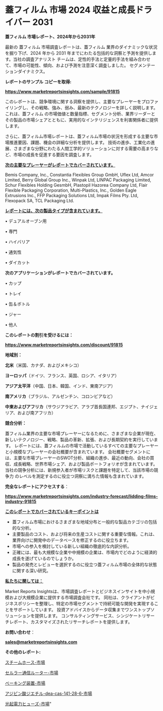 # 蓋フィルム 市場 2024 収益と成長ドライバー 2031

<strong>蓋フィルム 市場レポート、2024年から2031年</strong>

最新の 蓋フィルム 市場調査レポートは、蓋フィルム 業界のダイナミックな状況を掘り下げ、2024 年から 2031 年までにわたる包括的な洞察と予測を提供します。当社の調査アナリスト チームは、定性的手法と定量的手法を組み合わせて、市場の可能性、傾向、および予測を注意深く調査しました。 セグメンテーションダイナミクス。



<strong>レポートのサンプル コピーを取得:</strong> <a href=https://www.marketreportsinsights.com/sample/91815>

<strong><u>https://www.marketreportsinsights.com/sample/91815</u></strong></a>

このレポートは、競争環境に関する洞察を提供し、主要なプレーヤーをプロファイリングし、その戦略、強み、弱み、最新のテクノロジーを詳しく説明します。 これは、蓋フィルム の市場価値と数量指標、セグメント分析、業界リーダーとその製品の市場シェアとともに、実用的なインテリジェンスを利害関係者に提供します。

さらに、蓋フィルム市場レポートは、蓋フィルム市場の状況を形成する主要な市場推進要因、課題、機会の詳細な分析を提供します。 技術の進歩、工業化の進展、さまざまな分野にわたる人間工学的ソリューションに対する需要の高まりなど、市場の成長を促進する要因を調査します。



<strong><u>次の主要なプレーヤーがレポートでカバーされています。</u></strong>

Bemis Company, Inc., Constantia Flexibles Group GmbH, Uflex Ltd, Amcor Limited, Berry Global Group Inc., Winpak Ltd, LINPAC Packaging Limited, Schur Flexibles Holding GesmbH, Plastopil Hazorea Company Ltd, Flair Flexible Packaging Corporation, Multi-Plastics, Inc., Golden Eagle Extrusions Inc., FFP Packaging Solutions Ltd, Impak Films Pty. Ltd, Flexopack SA, TCL Packaging Ltd.



<strong><u><b>レポートには、次の製品タイプが含まれています。</b></u></strong>

• デュアルオーブン用

• 専門

• ハイバリア

• 通気性

• ダイカット



<strong><b>次のアプリケーションがレポートでカバーされています。</b></strong>

• カップ

• トレイ

• 缶＆ボトル

• ジャー

• 他人



<strong><b>このレポートの割引を受けるには：</b></strong><a href=https://www.marketreportsinsights.com/discount/91815>

<strong><u>https://www.marketreportsinsights.com/discount/91815</u></strong></a>



<strong>地域別：</strong>



<strong>北米</strong>（米国、カナダ、およびメキシコ）



<strong>ヨーロッパ</strong>（ドイツ、フランス、英国、ロシア、イタリア）



<strong>アジア太平洋</strong>（中国、日本、韓国、インド、東南アジア）



<strong>南アメリカ</strong>（ブラジル、アルゼンチン、コロンビアなど）



<strong>中東およびアフリカ</strong>（サウジアラビア、アラブ首長国連邦、エジプト、ナイジェリア、および南アフリカ）



<strong>競合分析：</strong>

蓋フィルム業界の主要な市場プレーヤーになるために、さまざまな企業が現在、新しいテクノロジー、戦略、製品の革新、拡張、および長期契約を実行しています。 レポートには、蓋フィルムの市場で活動しているすべての主要なプレーヤーと小規模なプレーヤーの会社概要が含まれています。 会社概要セグメントには、主要な市場プレーヤーのSWOT分析、組織の進歩、最近の動向、会社の買収、成長戦略、世界市場シェア、および製品ポートフォリオが含まれています。 当社の競争分析には、新規参入者が市場リスクと課題を特定して、当該市場の競争力 のレベルを測定するのに役立つ洞察に満ちた情報も含まれています。



<strong>完全なレポートにアクセスする</strong>：

<a href=https://www.marketreportsinsights.com/industry-forecast/lidding-films-industry-91815>

<strong><u>https://www.marketreportsinsights.com/industry-forecast/lidding-films-industry-91815</u></strong></a>



<strong><u><b>このレポートでカバーされているキーポイントは</b></u></strong>
<ul>
  <li>蓋フィルム市場におけるさまざまな地域分布と一般的な製品カテゴリの包括的な分析。</li>
  <li>主要製品のコスト、および将来の生産コストに関する重要な情報。これは、業界向けに開発中のデータベースを修正するのに役立ちます。</li>
  <li>市場への参入を検討している新しい組織の徹底的な内訳分析。</li>
  <li>正確には、最も大規模な企業や中規模の企業は、市場内でどのように経済的成長を遂げているのでしょうか。</li>
  <li>製品の発売とレビューを選択するのに役立つ蓋フィルム市場の全体的な状態に関する深い研究。</li>
</ul>


<strong><u><b>私たちに関しては：</b></u></strong>

Market Reports Insightsは、市場調査レポートとビジネスインサイトを中小規模および大規模企業に提供する市場調査会社です。 同社は、クライアントがビジネスポリシーを整理し、特定の市場セグメントで持続可能な開発を実現することをサポートしています。 投資アドバイスからデータ収集までワンストップソリューションを提供します。 コンサルティングサービス、シンジケートリサーチレポート、カスタマイズされたリサーチレポートを提供します。



<strong><b>お問い合わせ</b></strong>：

<a href=mailto:sales@marketreportsinsights.com>

<strong><u>sales@marketreportsinsights.com</u></strong></a>



<strong>その他のレポート:</strong>

<a href=https://www.linkedin.com/pulse/スチームホース-市場-2023-年のダイナミクスとビジネストレンド-2030-vkh9f/>スチームホース-市場</a>

<a href=https://www.linkedin.com/pulse/セルラー通信ルーター-市場-2023-新興市場-将来の動向と市場需要-2030-pr-news-hub-w0cnf/>セルラー通信ルーター-市場</a>

<a href=https://www.linkedin.com/pulse/ベーキング装置-市場-2023-総合分析と事業成長戦略-2030-data-dive-discoveries-24-analysis-rxqsc/>ベーキング装置-市場</a>

<a href=https://www.linkedin.com/pulse/アジピン酸ジエチル-dea-cas-141-28-6-市場-2023-fafdf/>アジピン酸ジエチル-dea-cas-141-28-6-市場</a>

<a href=https://www.linkedin.com/pulse/光起電力ヒューズ-市場-2023-年のダイナミクスとビジネストレンド-2030-pr-news-hub-drj2f/>光起電力ヒューズ-市場</a>"
